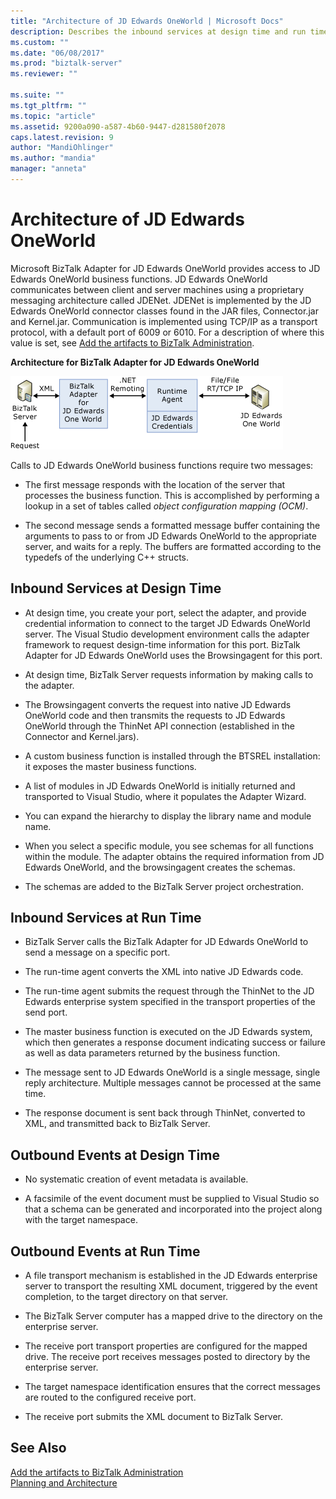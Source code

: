 ```yaml
---
title: "Architecture of JD Edwards OneWorld | Microsoft Docs"
description: Describes the inbound services at design time and run time, and outbound events at design time and run time in the JD Edwards OneWorld adapter in BizTalk
ms.custom: ""
ms.date: "06/08/2017"
ms.prod: "biztalk-server"
ms.reviewer: ""

ms.suite: ""
ms.tgt_pltfrm: ""
ms.topic: "article"
ms.assetid: 9200a090-a587-4b60-9447-d281580f2078
caps.latest.revision: 9
author: "MandiOhlinger"
ms.author: "mandia"
manager: "anneta"
---
```

# Architecture of JD Edwards OneWorld
Microsoft BizTalk Adapter for JD Edwards OneWorld provides access to JD Edwards OneWorld business functions. JD Edwards OneWorld communicates between client and server machines using a proprietary messaging architecture called JDENet. JDENet is implemented by the JD Edwards OneWorld connector classes found in the JAR files, Connector.jar and Kernel.jar. Communication is implemented using TCP/IP as a transport protocol, with a default port of 6009 or 6010. For a description of where this value is set, see [Add the artifacts to BizTalk Administration](../core/adding-biztalk-adapter-for-jd-edwards-oneworld.md).  
  
 **Architecture for BizTalk Adapter for JD Edwards OneWorld**  
  
 ![](../core/media/jdedadapter-01-architecture.gif "JDEdAdapter_01_Architecture")  
  
 Calls to JD Edwards OneWorld business functions require two messages:  
  
-   The first message responds with the location of the server that processes the business function. This is accomplished by performing a lookup in a set of tables called *object configuration mapping (OCM)*.  
  
-   The second message sends a formatted message buffer containing the arguments to pass to or from JD Edwards OneWorld to the appropriate server, and waits for a reply. The buffers are formatted according to the typedefs of the underlying C++ structs.  
  
## Inbound Services at Design Time  
  
-   At design time, you create your port, select the adapter, and provide credential information to connect to the target JD Edwards OneWorld server. The Visual Studio development environment calls the adapter framework to request design-time information for this port. BizTalk Adapter for JD Edwards OneWorld uses the Browsingagent for this port.  
  
-   At design time, BizTalk Server requests information by making calls to the adapter.  
  
-   The Browsingagent converts the request into native JD Edwards OneWorld code and then transmits the requests to JD Edwards OneWorld through the ThinNet API connection (established in the Connector and Kernel.jars).  
  
-   A custom business function is installed through the BTSREL installation: it exposes the master business functions.  
  
-   A list of modules in JD Edwards OneWorld is initially returned and transported to Visual Studio, where it populates the Adapter Wizard.  
  
-   You can expand the hierarchy to display the library name and module name.  
  
-   When you select a specific module, you see schemas for all functions within the module. The adapter obtains the required information from JD Edwards OneWorld, and the browsingagent creates the schemas.  
  
-   The schemas are added to the BizTalk Server project orchestration.  
  
## Inbound Services at Run Time  
  
-   BizTalk Server calls the BizTalk Adapter for JD Edwards OneWorld to send a message on a specific port.  
  
-   The run-time agent converts the XML into native JD Edwards code.  
  
-   The run-time agent submits the request through the ThinNet to the JD Edwards enterprise system specified in the transport properties of the send port.  
  
-   The master business function is executed on the JD Edwards system, which then generates a response document indicating success or failure as well as data parameters returned by the business function.  
  
-   The message sent to JD Edwards OneWorld is a single message, single reply architecture. Multiple messages cannot be processed at the same time.  
  
-   The response document is sent back through ThinNet, converted to XML, and transmitted back to BizTalk Server.  
  
## Outbound Events at Design Time  
  
-   No systematic creation of event metadata is available.  
  
-   A facsimile of the event document must be supplied to Visual Studio so that a schema can be generated and incorporated into the project along with the target namespace.  
  
## Outbound Events at Run Time  
  
-   A file transport mechanism is established in the JD Edwards enterprise server to transport the resulting XML document, triggered by the event completion, to the target directory on that server.  
  
-   The BizTalk Server computer has a mapped drive to the directory on the enterprise server.  
  
-   The receive port transport properties are configured for the mapped drive. The receive port receives messages posted to directory by the enterprise server.  
  
-   The target namespace identification ensures that the correct messages are routed to the configured receive port.  
  
-   The receive port submits the XML document to BizTalk Server.  
  
## See Also  
 [Add the artifacts to BizTalk Administration](../core/adding-biztalk-adapter-for-jd-edwards-oneworld.md)   
 [Planning and Architecture](../core/planning-and-architecture17.md)